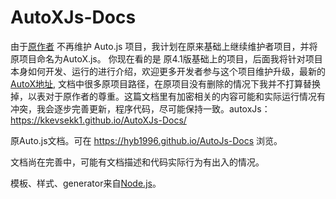 # AutoXJs-Docs

由于[原作者](https://github.com/hyb1996/Auto.js) 不再维护 Auto.js 项目，我计划在原来基础上继续维护者项目，并将原项目命名为AutoX.js。 你现在看的是 原4.1版基础上的项目，后面我将针对项目本身如何开发、运行的进行介绍，欢迎更多开发者参与这个项目维护升级，最新的[AutoX地址](https://github.com/kkevsekk1/AutoX), 文档中很多原项目路径，在原项目没有删除的情况下我并不打算替换掉，以表对于原作者的尊重。这篇文档里有加密相关的内容可能和实际运行情况有冲突，我会逐步完善更新，程序代码，尽可能保持一致。autoxJs： https://kkevsekk1.github.io/AutoXJs-Docs/ 

原Auto.js文档。可在 https://hyb1996.github.io/AutoJs-Docs 浏览。

文档尚在完善中，可能有文档描述和代码实际行为有出入的情况。

模板、样式、generator来自[Node.js](https://github.com/nodejs/node/tree/master/doc)。

